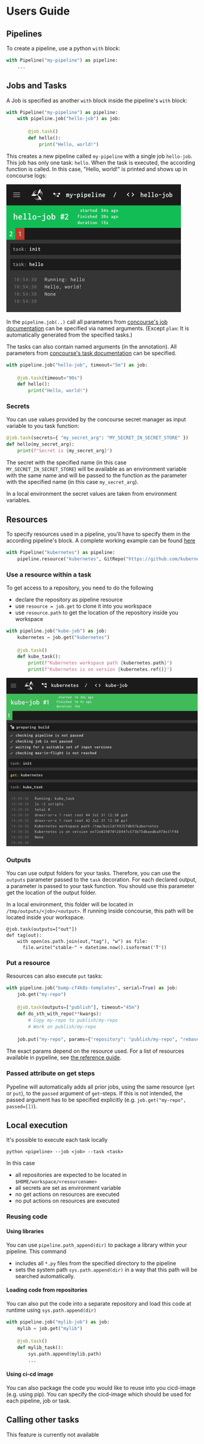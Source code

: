# Users Guide

## Pipelines
To create a pipeline, use a python `with` block:

```python
with Pipeline("my-pipeline") as pipeline:
    ...
```

## Jobs and Tasks
A Job is specified as another `with` block inside the pipeline's `with` block:

```python
with Pipeline("my-pipeline") as pipeline:
    with pipeline.job("hello-job") as job:

        @job.task()
        def hello():
            print("Hello, world!")
```

This creates a new pipeline called `my-pipeline` with a single job `hello-job`. This job has only one task: `hello`. When the task is executed, the according function is called. In this case, "Hello, world!" is printed and shows up in concourse logs:

![Hello Job](./img/hello-job.png)

In the `pipeline.job(..)` call all parameters from [concourse's job documentation](https://concourse-ci.org/jobs.html) can be specified via named arguments. (Except `plan`: It is automatically generated from the specified tasks.)

The tasks can also contain named arguments (in the annotation). All parameters from [concourse's task documentation](https://concourse-ci.org/tasks.html) can be specified.

```python
with pipeline.job("hello-job", timeout="5m") as job:

    @job.task(timeout="90s")
    def hello():
        print("Hello, world!")
```

### Secrets

You can use values provided by the concourse secret manager as input variable to you task function:

```python
@job.task(secrets={ "my_secret_arg": "MY_SECRET_IN_SECRET_STORE" })
def hello(my_secret_arg):
    print(f"Secret is {my_secret_arg}") 
```

The secret with the specified name (in this case `MY_SECRET_IN_SECRET_STORE`) will be available as an environment variable with the same name and will be passed to the function as the parameter with the specified name (in this case `my_secret_arg`). 

In a local environment the secret values are taken from environment variables.


## Resources
To specify resources used in a pipeline, you'll have to specify them in the according pipeline's block. A complete working example can be found [here](../examples/resources.py)

```python
with Pipeline("kubernetes") as pipeline:
    pipeline.resource("kubernetes", GitRepo("https://github.com/kubernetes/kubernetes"))
```

### Use a resource within a task

To get access to a repository, you need to do the following
* declare the repository as pipeline resource
* use `resource = job.get` to clone it into you workspace
* use `resource.path` to get the location of the repository inside you workspace


```python
with pipeline.job("kube-job") as job:
    kubernetes = job.get("kubernetes")

    @job.task()
    def kube_task():
        print(f"Kubernetes workspace path {kubernetes.path}")
        print(f"Kubernetes is on version {kubernetes.ref()}")
```
![Kubernetes Ref Job](./img/kubernetes-ref.png)


### Outputs

You can use output folders for your tasks. Therefore, you can use the `outputs` parameter passed to the `task` decoration. For each declared output, a parameter is passed to your task function. You should use this parameter get the location of the output folder.

In a local environment, this folder will be located in `/tmp/outputs/<job>/<output>`. If running inside concourse, this path will be located inside your workspace.

```
@job.task(outputs=["out"])
def tag(out):
    with open(os.path.join(out,"tag"), "w") as file:
      file.write("stable-" + datetime.now().isoformat('T'))
```

### Put a resource

Resources can also execute `put` tasks:
```python
with pipeline.job("bump-cf4k8s-templates", serial=True) as job:
    job.get("my-repo")

    @job.task(outputs=["publish"], timeout="45m")
    def do_sth_with_repo(**kwargs):
        # Copy my-repo to publish/my-repo
        # Work on publish/my-repo
    
    job.put("my-repo", params={"repository": "publish/my-repo", "rebase": True})
```

The exact params depend on the resource used. For a list of resources available in pypeline, see [the reference guide](./reference.md#resources).

### Passed attribute on get steps

Pypeline will automatically adds all prior jobs, using the same resource (`get` or `put`), to the `passed` argument of `get`-steps. If this is not intended, the passed argument has to be specified explicitly (e.g. `job.get("my-repo", passed=[])`).


## Local execution

It's possible to execute each task locally

```
python <pipeline> --job <job> --task <task>
```

In this case 
* all repositories are expected to be located in `$HOME/workspace/<resourcename>`
* all secrets are set as environment variable
* no get actions on resources are executed
* no put actions on resources are executed


### Reusing code

#### Using libraries

You can use `pipeline.path_append(dir)` to package a library within your pipeline. This command 
* includes all `*.py` files from the specified directory to the pipeline
* sets the system path `sys.path.append(dir)` in a way that this path will be searched automatically.

#### Loading code from repositories

You can also put the code into a separate repository and load this code at runtime using `sys.path.append(dir)`

```python
with pipeline.job("mylib-job") as job:
    mylib = job.get("mylib")

    @job.task()
    def mylib_task():
        sys.path.append(mylib.path)
        ...
```


#### Using ci-cd image

You can also package the code you would like to reuse into you cicd-image (e.g. using pip). You can specify the cicd-image which should be used for each pipeline, job or task.


## Calling other tasks

This feature is currently not available